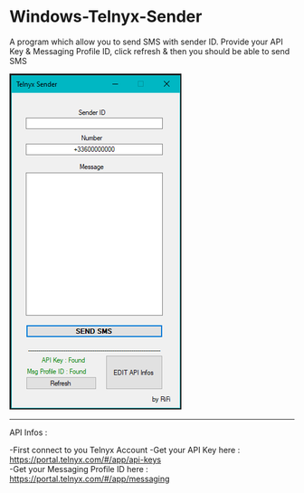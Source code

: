 # Windows-Telnyx-Sender
A program which allow you to send SMS with sender ID. Provide your API Key &amp; Messaging Profile ID, click refresh &amp; then you should be able to send SMS

![alt text](https://github.com/rrifi/Windows-Telnyx-Sender/blob/main/tlnx.PNG)

--------------------------------------------------------------------------------
API Infos : 

-First connect to you Telnyx Account
-Get your API Key here : https://portal.telnyx.com/#/app/api-keys <br/>
-Get your Messaging Profile ID here : https://portal.telnyx.com/#/app/messaging
